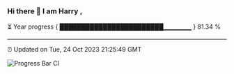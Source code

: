 ### Hi there 👋 I am Harry , 

⏳ Year progress { ████████████████████████▁▁▁▁▁▁ } 81.34 %

---

⏰ Updated on Tue, 24 Oct 2023 21:25:49 GMT

![Progress Bar CI](https://github.com/duykhang68/duykhang68/workflows/Progress%20Bar%20CI/badge.svg)
